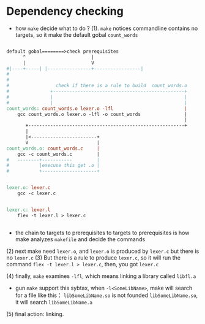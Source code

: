 # Dependency checking

- how `make` decide what to do ?
  (1). `make` notices commandline contains no targets, so it make the default gobal `count_words`

```makefile

default gobal========>check prerequisites
      ^                        |
      |                        V
#|----+-----| |----------------+-----------------|
#
#
#                 check if there is a rule to build  count_words.o
#               +------------------------------------------------+
#               |                                                |
#               |                                                |
count_words: count_words.o lexer.o -lfl                          |
	gcc count_words.o lexer.o -lfl -o count_words                |
                                                                 |
       +---------------------------------------------------------+
       |
       |<------------------------+
       V                         |
count_words.o: count_words.c     |
	gcc -c count_words.c         |
#   --------+-----------         |
#           |execuse this get .o |
#           +--------------------+


lexer.o: lexer.c
	gcc -c lexer.c


lexer.c: lexer.l
	flex -t lexer.l > lexer.c



```

- the chain to targets to prerequisites to targets to prerequisites is how make analyzes `makefile` and decide the commands

(2) next make need `lexer.o`, and `lexer.o` is produced by `lexer.c`
but there is no `lexer.c`
(3) But there is a rule to produce `lexer.c`, so it will run the command `flex -t lexer.l > lexer.c`, then, you got `lexer.c`

(4) finally, `make` examines `-lfl`, which means linking a library called `libfl.a`

- gun `make` support this sybtax, when `-l<SomeLibName>`, make will search for a file like this： `libSomeLibName.so`
  is not founded `libSomeLibName.so`, it will search `libSomeLibName.a`

(5) final action: linking.
